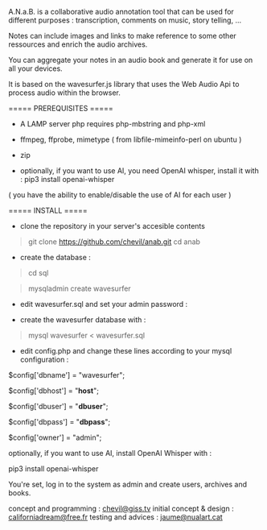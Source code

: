 A.N.a.B. is a collaborative audio annotation tool
that can be used for different purposes :
transcription, comments on music, story telling, ...

Notes can include images and links to make reference
to some other ressources and enrich the audio archives.

You can aggregate your notes in an audio book
and generate it for use on all your devices.

It is based on the wavesurfer.js library
that uses the Web Audio Api
to process audio within the browser.

===== PREREQUISITES =====

* A LAMP server
  php requires php-mbstring and php-xml

* ffmpeg, ffprobe, mimetype ( from libfile-mimeinfo-perl on ubuntu )

* zip

* optionally, if you want to use AI,
you need OpenAI whisper,
install it with :
pip3 install openai-whisper

( you have the ability to enable/disable the use of AI for each user )

===== INSTALL =====

* clone the repository in your server's accesible contents

> git clone https://github.com/chevil/anab.git
> cd anab

* create the database :
> cd sql

> mysqladmin create wavesurfer

* edit wavesurfer.sql and set your admin password : <your-password>

* create the wavesurfer database with :

> mysql wavesurfer < wavesurfer.sql

* edit config.php and change these lines according
to your mysql configuration :

$config['dbname'] = "wavesurfer";

$config['dbhost'] = "__host__";

$config['dbuser'] = "__dbuser__";

$config['dbpass'] = "__dbpass__";

$config['owner'] = "admin";

optionally, if you want to use AI,
install OpenAI Whisper with :

pip3 install openai-whisper

You're set, log in to the system as admin
and create users, archives and books.

concept and programming : chevil@giss.tv
initial concept & design : californiadream@free.fr
testing and advices : jaume@nualart.cat
